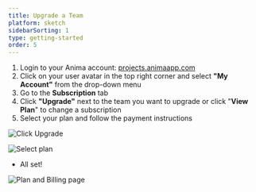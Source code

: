 ```yaml
---
title: Upgrade a Team
platform: sketch
sidebarSorting: 1
type: getting-started
order: 5
---
```


1. Login to your Anima account: [projects.animaapp.com](https://projects.animaapp.com)
2. Click on your user avatar in the top right corner and select **"My Account"** from the drop-down menu
3. Go to the **Subscription** tab
4. Click **"Upgrade"** next to the team you want to upgrade or click "**View Plan**" to change a subscription
5. Select your plan and follow the payment instructions

![Click Upgrade](https://s3.amazonaws.com/animaapp/docs/web-app/Upgrade.png)

![Select plan](https://s3.amazonaws.com/animaapp/docs/web-app/Anima%204%20-%20Anima%20plans.png)

-   All set!

![Plan and Billing page](https://s3.amazonaws.com/animaapp/docs/web-app/Anima%204%20-%20Plan%20and%20Billing.png)
